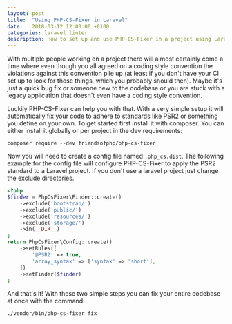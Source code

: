 ```yaml
---
layout: post
title:  "Using PHP-CS-Fixer in Laravel"
date:   2018-03-12 12:00:00 +0100
categories: laravel linter
description: How to set up and use PHP-CS-Fixer in a project using Laravel as an example.
---
```


With multiple people working on a project there will almost certainly come a time where even though you all agreed on a coding style convention the violations against this convention pile up (at least if you don't have your CI set up to look for those things, which you probably should then). Maybe it's just a quick bug fix or someone new to the codebase or you are stuck with a legacy application that doesn't even have a coding style convention.

Luckily PHP-CS-Fixer can help you with that. With a very simple setup it will automatically fix your code to adhere to standards like PSR2 or something you define on your own.
To get started first install it with composer. You can either install it globally or per project in the dev requirements:

`composer require --dev friendsofphp/php-cs-fixer`

Now you will need to create a config file named `.php_cs.dist`. The following example for the config file will configure PHP-CS-Fixer to apply the PSR2 standard to a Laravel project. If you don't use a laravel project just change the exclude directories.

```php
<?php
$finder = PhpCsFixer\Finder::create()
    ->exclude('bootstrap/')
    ->exclude('public/')
    ->exclude('resources/')
    ->exclude('storage/')
    ->in(__DIR__)
;
return PhpCsFixer\Config::create()
    ->setRules([
        '@PSR2' => true,
        'array_syntax' => ['syntax' => 'short'],
    ])
    ->setFinder($finder)
;
```

And that's it! With these two simple steps you can fix your entire codebase at once with the command:

`./vendor/bin/php-cs-fixer fix`
